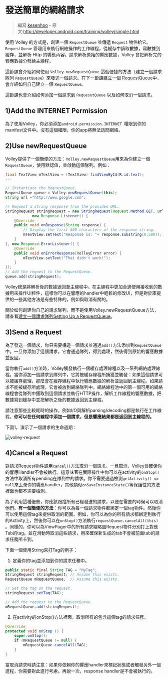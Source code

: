 # 發送簡單的網絡請求

> 編寫:[kesenhoo](https://github.com/kesenhoo) - 原文:<http://developer.android.com/training/volley/simple.html>

使用 Volley 的方式是，創建一個 `RequestQueue` 並傳遞 `Request` 物件給它。`RequestQueue` 管理用來執行網絡操作的工作線程，從緩存中讀取數據，寫數據到緩存，並解析 Http 的響應內容。請求解析原始的響應數據，Volley 會把解析完的響應數據分發給主線程。

這節課會介紹如何使用 `Volley.newRequestQueue` 這個便捷的方法（建立一個請求隊列 `RequestQueue`）來發送一個請求。在下一節課[建立一個 RequestQueue](request-queue.html)中，會介紹如何自己建立一個 `RequestQueue`。

這節課也會介紹如何添加一個請求到 `RequesutQueue` 以及如何取消一個請求。

## 1)Add the INTERNET Permission

為了使用Volley，你必須添加`android.permission.INTERNET `權限到你的manifest文件中。沒有這個權限，你的app將無法訪問網絡。

## 2)Use newRequestQueue

Volley提供了一個簡便的方法：`Volley.newRequestQueue`用來為你建立一個`RequestQueue`，使用默認值，並啟動這個隊列。例如：

```java
final TextView mTextView = (TextView) findViewById(R.id.text);
...

// Instantiate the RequestQueue.
RequestQueue queue = Volley.newRequestQueue(this);
String url ="http://www.google.com";

// Request a string response from the provided URL.
StringRequest stringRequest = new StringRequest(Request.Method.GET, url,
            new Response.Listener() {
    @Override
    public void onResponse(String response) {
        // Display the first 500 characters of the response string.
        mTextView.setText("Response is: "+ response.substring(0,500));
    }
}, new Response.ErrorListener() {
    @Override
    public void onErrorResponse(VolleyError error) {
        mTextView.setText("That didn't work!");
    }
});
// Add the request to the RequestQueue.
queue.add(stringRequest);
```

Volley總是將解析後的數據返回至主線程中。在主線程中更加合適使用接收到的數據用來操作UI控件，這樣你可以在響應的handler中輕鬆的修改UI，但是對於庫提供的一些其他方法是有些特殊的，例如與取消有關的。

關於如何創建你自己的請求隊列，而不是使用Volley.newRequestQueue方法，請查看[建立一個請求隊列Setting Up a RequestQueue](request-queue.html)。

## 3)Send a Request

為了發送一個請求，你只需要構造一個請求並通過`add()`方法添加到`RequestQueue`中。一旦你添加了這個請求，它會通過隊列，得到處理，然後得到原始的響應數據並返回。

當你執行`add()`方法時，Volley觸發執行一個緩存處理線程以及一系列網絡處理線程。當你添加一個請求到隊列中，它將被緩存線程所捕獲並觸發：如果這個請求可以被緩存處理，那麼會在緩存線程中執行響應數據的解析並返回到主線程。如果請求不能被緩存所處理，它會被放到網絡隊列中。網絡線程池中的第一個可用的網絡線程會從隊列中獲取到這個請求並執行HTTP操作，解析工作線程的響應數據，把數據寫到緩存中並把解析之後的數據返回到主線程。

請注意那些比較耗時的操作，例如I/O與解析parsing/decoding都是執行在工作線程。**你可以在任何線程中添加一個請求，但是響應結果都是返回到主線程的。**

下圖1，演示了一個請求的生命週期：

![volley-request](volley-request.png)

## 4)Cancel a Request

對請求Request物件調用`cancel()`方法取消一個請求。一旦取消，Volley會確保你的響應Handler不會被執行。這意味著在實際操作中你可以在activity的`onStop()`方法中取消所有pending在隊列中的請求。你不需要通過檢測`getActivity() == null`來丟棄你的響應handler，其他類似`onSaveInstanceState()`等保護性的方法裡面也都不需要檢測。

為了利用這種優勢，你應該跟蹤所有已經發送的請求，以便在需要的時候可以取消他們。**有一個簡便的方法**：你可以為每一個請求物件都綁定一個tag物件。然後你可以使用這個tag來提供取消的範圍。例如，你可以為你的所有請求都綁定到執行的Activity上，然後你可以在`onStop()`方法執行`requestQueue.cancelAll(this)` 。同樣的，你可以為ViewPager中的所有請求縮略圖Request物件分別打上對應Tab的tag。並在滑動時取消這些請求，用來確保新生成的tab不會被前面tab的請求任務所卡到。

下面一個使用String來打Tag的例子：

1. 定義你的tag並添加到你的請求任務中。

```java
public static final String TAG = "MyTag";
StringRequest stringRequest; // Assume this exists.
RequestQueue mRequestQueue;  // Assume this exists.

// Set the tag on the request.
stringRequest.setTag(TAG);

// Add the request to the RequestQueue.
mRequestQueue.add(stringRequest);
```

2. 在activity的onStop()方法裡面，取消所有的包含這個tag的請求任務。

```java
@Override
protected void onStop () {
    super.onStop();
    if (mRequestQueue != null) {
        mRequestQueue.cancelAll(TAG);
    }
}
```

當取消請求時請注意：如果你依賴你的響應handler來標記狀態或者觸發另外一個進程，你需要對此進行考慮。再說一次，response handler是不會被執行的。


